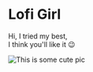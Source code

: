 # Lofi Girl
Hi, I tried my best,   
I think you'll like it 😉  
  
  

![This is some cute pic](https://terminalanime.files.wordpress.com/2012/03/p10-2-flcl.png)  
